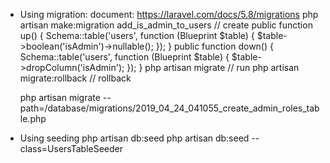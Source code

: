 - Using migration:
    document: https://laravel.com/docs/5.8/migrations
    php artisan make:migration add_is_admin_to_users // create
    public function up()
    {
        Schema::table('users', function (Blueprint $table) {
            $table->boolean('isAdmin')->nullable();
        });
    }
    public function down()
    {
        Schema::table('users', function (Blueprint $table) {
            $table->dropColumn('isAdmin');
        });
    }
    php artisan migrate // run
    php artisan migrate:rollback // rollback

    php artisan migrate --path=/database/migrations/2019_04_24_041055_create_admin_roles_table.php
- Using seeding
    php artisan db:seed
    php artisan db:seed --class=UsersTableSeeder